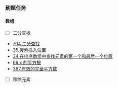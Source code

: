### 刷题任务

#### 数组

- [ ] 二分查找
* [704.二分查找](https://leetcode.cn/problems/binary-search/)
* [35.搜索插入位置](https://leetcode.cn/problems/search-insert-position/)
* [34.在排序数组中查找元素的第一个和最后一个位置](https://leetcode.cn/problems/find-first-and-last-position-of-element-in-sorted-array/)
* [69.x 的平方根](https://leetcode.cn/problems/sqrtx/)
* [367.有效的完全平方数](https://leetcode.cn/problems/valid-perfect-square/)

- [ ] 移除元素 